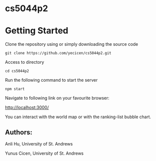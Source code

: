 # cs5044p2

# Getting Started

Clone the repository using or simply downloading the source code
```
git clone https://github.com/yecicen/cs5044p2.git
```
Access to directory
```
cd cs5044p2
```

Run the following command to start the server
```
npm start
```

Navigate to following link on your favourite browser:

[http://localhost:3000/](http://localhost:3000/)

You can interact with the world map or with the ranking-list bubble chart.

## Authors:

Anli Hu, University of St. Andrews

Yunus Cicen, University of St. Andrews
